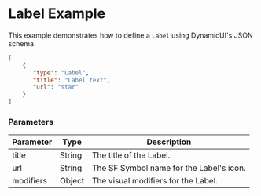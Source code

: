 # Label Example

This example demonstrates how to define a `Label` using DynamicUI's JSON schema.  

```json
[
    {
       "type": "Label",
       "title": "Label text",
       "url": "star"
    }
]
```

### Parameters

| Parameter | Type        | Description                       |
| --------- | ----------- | --------------------------------- |
| title     | String      | The title of the Label.           |
| url       | String      | The SF Symbol name for the Label's icon. |
| modifiers | Object      | The visual modifiers for the Label. |